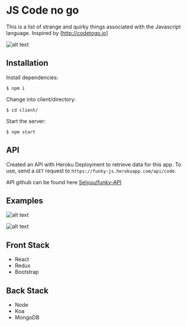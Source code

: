 # JS Code no go
This is a list of strange and quirky things associated with the Javascript language. Inspired by [http://codetogo.io]

![alt text](https://i.imgur.com/zTJaizq.png "screenshot")

## Installation

Install dependencies:

`$ npm i`

Change into client/directory:

`$ cd client/`

Start the server:

`$ npm start`

## API

Created an API with Heroku Deployment to retrieve data for this app. 
To use, send a `GET` request to `https://funky-js.herokuapp.com/api/code`. 

API github can be found here [Selyuu/funky-API](https://github.com/selyuu/funky-API "Github/funky-API")

## Examples

![alt text](https://i.imgur.com/8AR6pli.png "screenshot")

![alt text](https://i.imgur.com/RpEvNh5.png "screenshot")

## Front Stack
- React
- Redux
- Bootstrap

## Back Stack
- Node
- Koa
- MongoDB